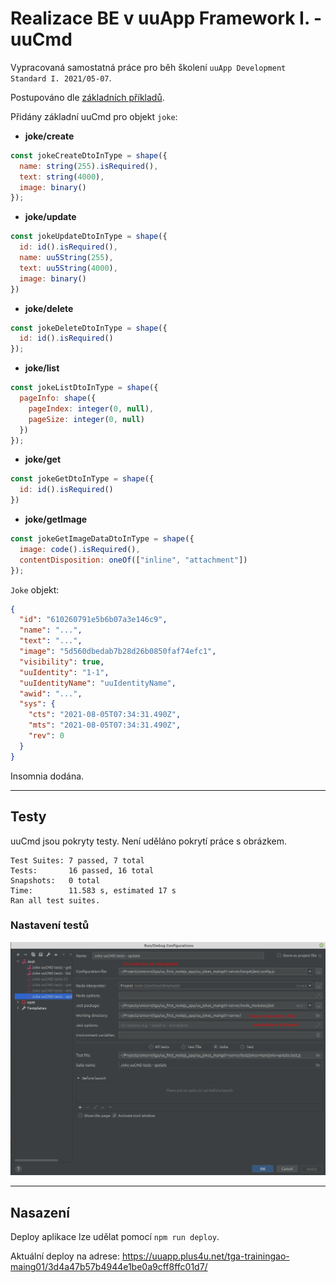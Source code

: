 # Realizace BE v uuApp Framework I. - uuCmd

Vypracovaná samostatná práce pro běh školení `uuApp Development Standard I. 2021/05-07`.

Postupováno dle [základních příkladů](https://uuos9.plus4u.net/uu-bookkitg01-main/78462435-2590bf997d264d959b9d6a88ee1d0ff5/book/page?code=48920790).

Přidány základní uuCmd pro objekt `joke`:

- **joke/create**

```js
const jokeCreateDtoInType = shape({
  name: string(255).isRequired(),
  text: string(4000),
  image: binary()
});
```

- **joke/update**

```js
const jokeUpdateDtoInType = shape({
  id: id().isRequired(),
  name: uu5String(255),
  text: uu5String(4000),
  image: binary()
})
```

- **joke/delete**

```js
const jokeDeleteDtoInType = shape({
  id: id().isRequired()
});
```

- **joke/list**

```js
const jokeListDtoInType = shape({
  pageInfo: shape({
    pageIndex: integer(0, null),
    pageSize: integer(0, null)
  })
});
```

- **joke/get**

```js
const jokeGetDtoInType = shape({
  id: id().isRequired()
})
```

- **joke/getImage**

```js
const jokeGetImageDataDtoInType = shape({
  image: code().isRequired(),
  contentDisposition: oneOf(["inline", "attachment"])
});
```

`Joke` objekt:

```json
{
  "id": "610260791e5b6b07a3e146c9",
  "name": "...",
  "text": "...",
  "image": "5d560dbedab7b28d26b0850faf74efc1",
  "visibility": true,
  "uuIdentity": "1-1",
  "uuIdentityName": "uuIdentityName",
  "awid": "...",
  "sys": {
    "cts": "2021-08-05T07:34:31.490Z",
    "mts": "2021-08-05T07:34:31.490Z",
    "rev": 0
  }
}
```

Insomnia dodána.

---
## Testy

uuCmd jsou pokryty testy. Není uděláno pokrytí práce s obrázkem.

```
Test Suites: 7 passed, 7 total
Tests:       16 passed, 16 total
Snapshots:   0 total
Time:        11.583 s, estimated 17 s
Ran all test suites.
```

### Nastavení testů

![alt text](./how-to-set-tests.png)

---
## Nasazení
Deploy aplikace lze udělat pomocí `npm run deploy`.

Aktuální deploy na adrese: https://uuapp.plus4u.net/tga-trainingao-maing01/3d4a47b57b4944e1be0a9cff8ffc01d7/
